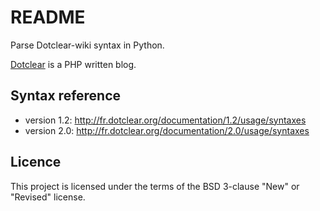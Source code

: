 # README

Parse Dotclear-wiki syntax in Python.

[Dotclear](https://dotclear.org/) is a PHP written blog.

## Syntax reference

* version 1.2: http://fr.dotclear.org/documentation/1.2/usage/syntaxes
* version 2.0: http://fr.dotclear.org/documentation/2.0/usage/syntaxes

## Licence

This project is licensed under the terms of the BSD 3-clause "New" or "Revised" license.
